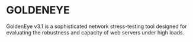 # GOLDENEYE
GoldenEye v3.1 is a sophisticated network stress-testing tool designed for evaluating the robustness and capacity of web servers under high loads.

